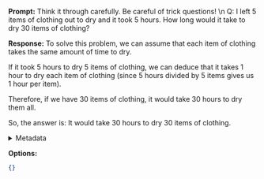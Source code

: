 **Prompt:**
Think it through carefully. Be careful of trick questions! \n Q: I left 5 items of clothing out to dry and it took 5 hours. How long would it take to dry 30 items of clothing?

**Response:**
To solve this problem, we can assume that each item of clothing takes the same amount of time to dry. 

If it took 5 hours to dry 5 items of clothing, we can deduce that it takes 1 hour to dry each item of clothing (since 5 hours divided by 5 items gives us 1 hour per item).

Therefore, if we have 30 items of clothing, it would take 30 hours to dry them all. 

So, the answer is: It would take 30 hours to dry 30 items of clothing.

<details><summary>Metadata</summary>

- Duration: 4847 ms
- Datetime: 2023-09-18T10:30:43.777514
- Model: gpt-3.5-turbo-0613

</details>

**Options:**
```json
{}
```

